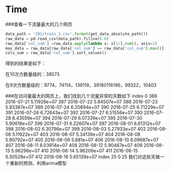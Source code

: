 # Time

###查看一下流量最大的几个网页

```python
data_path = '{0}/train_1.csv'.format(get_data_absolute_path())
raw_data = pd.read_csv(data_path).fillna(0.0)
raw_data['col_sum'] =raw_data.apply(lambda x: x[1:].sum(), axis=1)
max_data = raw_data[raw_data['col_sum'] == raw_data['col_sum'].max()]
colu_sum = raw_data['col_sum'].sort_values()
```

得到的结果是如下：

在10次方数量级的：38573

在9次方数量级的：9774，74114，139119，39180116196，99322，10403

###在访问量最大的网页上，我们找到几个流量异常的天数如下
          index            0
386  2016-07-21  5.11926e+07
387  2016-07-22  5.84507e+07
388  2016-07-23  5.93387e+07
389  2016-07-24  6.20894e+07
390  2016-07-25  6.71229e+07
391  2016-07-26  6.72643e+07
392  2016-07-27  6.51556e+07
393  2016-07-28  6.43559e+07
394  2016-07-29  6.07339e+07
395  2016-07-30  5.90618e+07
396  2016-07-31  6.22607e+07
397  2016-08-01  6.61312e+07
398  2016-08-02  6.30796e+07
399  2016-08-03  5.27933e+07
402  2016-08-06  5.11922e+07
403  2016-08-07  5.34139e+07
404  2016-08-08  5.90792e+07
405  2016-08-09    5.881e+07
406  2016-08-10  6.09687e+07
407  2016-08-11  6.03914e+07
408  2016-08-12  5.90467e+07
409  2016-08-13  5.96296e+07
410  2016-08-14  5.96206e+07
411  2016-08-15  6.30528e+07
412  2016-08-16  5.65139e+07
index    25
0        25
我们对这些天做一个重新的预测，利用arima模型